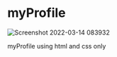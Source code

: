 # myProfile
![Screenshot 2022-03-14 083932](https://user-images.githubusercontent.com/87846923/158099328-b28c14cd-fe66-41e6-aa7e-e3301ca02cd5.jpg)

myProfile using html and css only 
